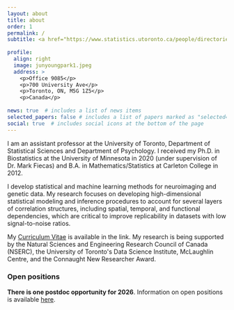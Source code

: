 ```yaml
---
layout: about
title: about
order: 1
permalink: / 
subtitle: <a href="https://www.statistics.utoronto.ca/people/directories/all-faculty/jun-young-park"> Assistant Professor, University of Toronto</a>
 
profile:
  align: right
  image: junyoungpark1.jpeg
  address: >
    <p>Office 9085</p>
    <p>700 University Ave</p>
    <p>Toronto, ON, M5G 1Z5</p>
    <p>Canada</p>
    
news: true  # includes a list of news items
selected_papers: false # includes a list of papers marked as "selected={true}"
social: true  # includes social icons at the bottom of the page
---
```


I am an assistant professor at the University of Toronto, Department of Statistical Sciences and Department of Psychology. I received my Ph.D. in Biostatistics at the University of Minnesota in 2020 (under supervision of Dr. Mark Fiecas) and B.A. in Mathematics/Statistics at Carleton College in 2012. 

I develop statistical and machine learning methods for neuroimaging and genetic data. My research focuses on developing high-dimensional statistical modeling and inference procedures to account for several layers of correlation structures, including spatial, temporal, and functional dependencies, which are critical to improve replicability in datasets with low signal-to-noise ratios.

My [Curriculum Vitae](https://github.com/junjypark/junjypark.github.io/blob/master/assets/pdf/JunYoung_Park(CurriculumVitae).pdf) is available in the link. My research is being supported by the Natural Sciences and Engineering Research Council of Canada (NSERC), the University of Toronto's Data Science Institute, McLaughlin Centre, and the Connaught New Researcher Award.

### Open positions

**There is one postdoc opportunity for 2026**. Information on open positions is available [here](https://junjypark.github.io/openpositions/).